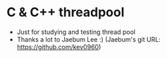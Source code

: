# C & C++ threadpool
* Just for studying and testing thread pool
* Thanks a lot to Jaebum Lee :) (Jaebum's git URL: https://github.com/kev0960)
